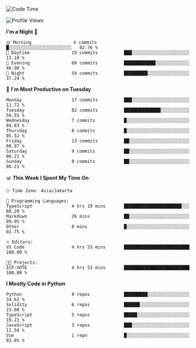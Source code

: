 <!--START_SECTION:waka-->
![Code Time](http://img.shields.io/badge/Code%20Time-1%2C570%20hrs%2058%20mins-blue)

![Profile Views](http://img.shields.io/badge/Profile%20Views-0-blue)

**I'm a Night 🦉** 

```text
🌞 Morning                4 commits           █░░░░░░░░░░░░░░░░░░░░░░░░   02.76 % 
🌆 Daytime                19 commits          ███░░░░░░░░░░░░░░░░░░░░░░   13.10 % 
🌃 Evening                68 commits          ████████████░░░░░░░░░░░░░   46.90 % 
🌙 Night                  54 commits          █████████░░░░░░░░░░░░░░░░   37.24 % 
```
📅 **I'm Most Productive on Tuesday** 

```text
Monday                   17 commits          ███░░░░░░░░░░░░░░░░░░░░░░   11.72 % 
Tuesday                  82 commits          ██████████████░░░░░░░░░░░   56.55 % 
Wednesday                7 commits           █░░░░░░░░░░░░░░░░░░░░░░░░   04.83 % 
Thursday                 8 commits           █░░░░░░░░░░░░░░░░░░░░░░░░   05.52 % 
Friday                   13 commits          ██░░░░░░░░░░░░░░░░░░░░░░░   08.97 % 
Saturday                 9 commits           ██░░░░░░░░░░░░░░░░░░░░░░░   06.21 % 
Sunday                   9 commits           ██░░░░░░░░░░░░░░░░░░░░░░░   06.21 % 
```


📊 **This Week I Spent My Time On** 

```text
🕑︎ Time Zone: Asia/Jakarta

💬 Programming Languages: 
TypeScript               4 hrs 19 mins       ██████████████████████░░░   88.20 % 
Markdown                 26 mins             ██░░░░░░░░░░░░░░░░░░░░░░░   09.05 % 
Other                    8 mins              █░░░░░░░░░░░░░░░░░░░░░░░░   02.75 % 

🔥 Editors: 
VS Code                  4 hrs 53 mins       █████████████████████████   100.00 % 

🐱‍💻 Projects: 
ICP-VOTE                 4 hrs 53 mins       █████████████████████████   100.00 % 
```

**I Mostly Code in Python** 

```text
Python                   9 repos             █████████░░░░░░░░░░░░░░░░   34.62 % 
Solidity                 6 repos             ██████░░░░░░░░░░░░░░░░░░░   23.08 % 
TypeScript               5 repos             █████░░░░░░░░░░░░░░░░░░░░   19.23 % 
JavaScript               3 repos             ███░░░░░░░░░░░░░░░░░░░░░░   11.54 % 
Vue                      1 repo              █░░░░░░░░░░░░░░░░░░░░░░░░   03.85 % 
```




<!--END_SECTION:waka-->
